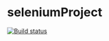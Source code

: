 # seleniumProject
[![Build status](https://ci.appveyor.com/api/projects/status/p70ubx1bwpcex9ec/branch/master?svg=true)](https://ci.appveyor.com/project/Danil-Zhikharev/seleniumproject/branch/master)
